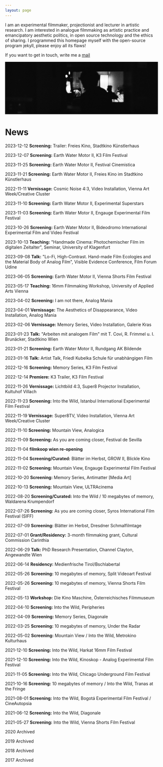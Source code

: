 ```yaml
---
layout: page
---
```


I am an experimental filmmaker, projectionist and lecturer in artistic research. I am interested in analogue filmmaking as artistic practice and emancipatory aesthetic politics, in open source technology and the ethics of sharing. I programmed this homepage myself with the open-source program jekyll, please enjoy all its flaws!

If you want to get in touch, write me a <a href="mailto:lostlostlost@posteo.net">mail</a>

<img class="solo" src="./assets/img/CosmaGrosser_Projektionist_small.JPG" title=""/><br>

# News

2023-12-12 <strong>Screening:</strong> Trailer: Freies Kino, Stadtkino Künstlerhaus

2023-12-07 <strong>Screening:</strong> Earth Water Motor II, K3 Film Festival

2023-11-25 <strong>Screening:</strong> Earth Water Motor II, Festival Cinemistica

2023-11-21 <strong>Screening:</strong> Earth Water Motor II, Freies Kino im Stadtkino Künstlerhaus

2022-11-11 <strong>Vernissage:</strong> Cosmic Noise 4:3, Video Installation, Vienna Art Week/Creative Cluster

2023-11-10 <strong>Screening:</strong> Earth Water Motor II, Experimental Superstars

2023-11-03 <strong>Screening:</strong> Earth Water Motor II, Engauge Experimental Film Festival

2023-10-26 <strong>Screening:</strong> Earth Water Motor II, Bideodromo International Experimental Film and Video Festival

2023-10-13 <strong>Teaching:</strong> "Handmade Cinema: Photochemischer Film im digitalen Zeitalter", Seminar, University of Klagenfurt

2023-09-08 <strong>Talk:</strong> "Lo-Fi, High-Contrast. Hand-made Film Ecologies and the Material Body of Analog Film", Visible Evidence Conference, Film Forum Udine

2023-06-05 <strong>Screening:</strong> Earth Water Motor II, Vienna Shorts Film Festival

2023-05-17 <strong>Teaching:</strong> 16mm Filmmaking Workshop, University of Applied Arts Vienna

2023-04-02 <strong>Screening:</strong> I am not there, Analog Mania

2023-04-01 <strong>Vernissage:</strong> The Aesthetics of Disappearance, Video Installation, Analog Mania

2023-02-06 <strong>Vernissage:</strong> Memory Series, Video Installation, Galerie Kras

2023-01-23 <strong>Talk:</strong> "Arbeiten mit analogem Film" mit T. Covi, R. Frimmel u. I. Brunäcker, Stadtkino Wien

2023-01-21 <strong>Screening:</strong> Earth Water Motor II, Rundgang AK Bildende

2023-01-16 <strong>Talk:</strong> Artist Talk, Friedl Kubelka Schule für unabhängigen Film

2022-12-16 <strong>Screening:</strong> Memory Series, K3 Film Festival

2022-12-14 <strong>Premiere:</strong> K3 Trailer, K3 Film Festival

2022-11-26 <strong>Vernissage:</strong> Lichtbild 4:3, Super8 Projector Installation, Kultuhof Villach

2022-11-23 <strong>Screening:</strong> Into the Wild, Istanbul International Experimental Film Festival

2022-11-19 <strong>Vernissage:</strong> Super8TV, Video Installation, Vienna Art Week/Creative Cluster

2022-11-10 <strong>Screening:</strong> Mountain View, Analogica

2022-11-09 <strong>Screening:</strong> As you are coming closer, Festival de Sevilla

2022-11-04 <strong>filmkoop wien re-opening</strong>

2022-11-04 <strong>Screening/Curated:</strong> Blätter im Herbst, GROW II, Blickle Kino

2022-11-02 <strong>Screening:</strong> Mountain View, Engauge Experimental Film Festival

2022-10-20 <strong>Screening:</strong> Memory Series, Antimatter [Media Art]

2022-10-13 <strong>Screening:</strong> Mountain View, ULTRAcinema

2022-08-20 <strong>Screening/Curated:</strong> Into the Wild / 10 megabytes of memory, Waldarena Krumpendorf

2022-07-26 <strong>Screening:</strong> As you are coming closer, Syros International Film Festival (SIFF)

2022-07-09 <strong>Screening:</strong> Blätter im Herbst, Dresdner Schmalfilmtage

2022-07-01 <strong>Grant/Residency:</strong> 3-month filmmaking grant, Cultural Commission Carinthia

2022-06-29 <strong>Talk:</strong> PhD Research Presentation, Channel Clayton, Angewandte Wien

2022-06-14 <strong>Residency:</strong> Medienfrische Tirol/Bschlabertal

2022-05-26 <strong>Screening:</strong> 10 megabytes of memory, Split Videoart Festival

2022-05-26 <strong>Screening:</strong> 10 megabytes of memory, Vienna Shorts Film Festival

2022-05-13 <strong>Workshop:</strong> Die Kino Maschine, Österreichisches Filmmuseum

2022-04-10 <strong>Screening:</strong> Into the Wild, Peripheries

2022-04-09 <strong>Screening:</strong> Memory Series, Diagonale

2022-03-25 <strong>Screening:</strong> 10 megabytes of memory, Under the Radar

2022-05-02 <strong>Screening:</strong> Mountain View / Into the Wild, Metrokino Kulturhaus

2021-12-10 <strong>Screening:</strong> Into the Wild, Harkat 16mm Film Festival

2021-12-10 <strong>Screening:</strong> Into the Wild, Kinoskop - Analog Experimental Film Festival

2021-11-05 <strong>Screening:</strong> Into the Wild, Chicago Underground Film Festival

2021-10-16 <strong>Screening:</strong> 10 megabytes of memory / Into the Wild, Tranas at the Fringe

2021-08-01 <strong>Screening:</strong> Into the Wild, Bogotá Experimental Film Festival / CineAutopsia

2021-06-12 <strong>Screening:</strong> Into the Wild, Diagonale

2021-05-27 <strong>Screening:</strong> Into the Wild, Vienna Shorts Film Festival

2020 Archived

2019 Archived

2018 Archived

2017 Archived



<!-- # Blog

{% for post in site.posts %}

<a href="{{ post.url }}">{{post.title}}</a><br>

{% endfor %} -->